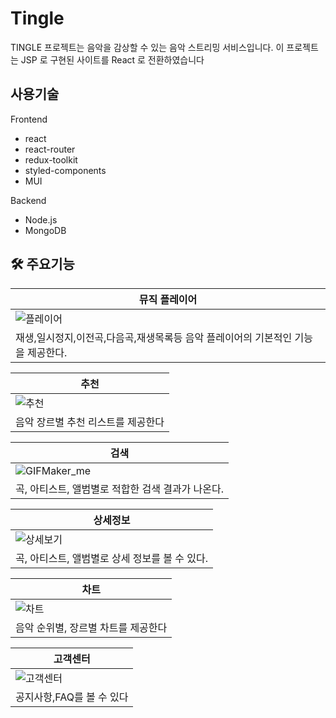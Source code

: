 # Tingle
TINGLE 프로젝트는 음악을 감상할 수 있는 음악 스트리밍 서비스입니다.
이 프로젝트는 JSP 로 구현된 사이트를 React 로 전환하였습니다

 

## 사용기술
Frontend
- react
- react-router
- redux-toolkit
- styled-components
- MUI

Backend
- Node.js
- MongoDB

## 🛠 주요기능  
| 뮤직 플레이어| 
| --- |  
![플레이어](https://user-images.githubusercontent.com/98202878/231698106-d4307766-b4e2-4d67-bfe5-5f47361da829.gif)|
| 재생,일시정지,이전곡,다음곡,재생목록등 음악 플레이어의 기본적인 기능을 제공한다. |

| 추천| 
| --- | 
| ![추천](https://user-images.githubusercontent.com/98202878/231699292-8d9c2531-c258-4708-a57f-07dc204fb735.gif) |
| 음악 장르별 추천 리스트를 제공한다 |


| 검색| 
| --- | 
| ![GIFMaker_me](https://user-images.githubusercontent.com/98202878/231699486-dfe4f8e0-d0d4-4d49-b9b6-50efd71998ad.gif) |
|  곡, 아티스트, 앨범별로 적합한 검색 결과가 나온다.|

|상세정보| 
| --- | 
| ![상세보기](https://user-images.githubusercontent.com/98202878/231696628-64ab9140-d8af-4561-80ca-34eebbfbf197.gif)|
|  곡, 아티스트, 앨범별로 상세 정보를 볼 수 있다.|

| 차트| 
| --- | 
![차트](https://user-images.githubusercontent.com/98202878/231696959-42178bdb-94c4-4497-9963-2a5ac58f9d2d.gif) |
| 음악 순위별, 장르별 차트를 제공한다 |

| 고객센터| 
| --- | 
| ![고객센터](https://user-images.githubusercontent.com/98202878/231696275-78abb4ca-9847-48bc-b8b0-0ebbf4141488.gif) |
| 공지사항,FAQ를 볼 수 있다 |


<br>   

